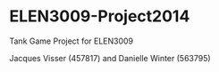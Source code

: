 ELEN3009-Project2014
====================

Tank Game Project for ELEN3009

Jacques Visser (457817) and Danielle Winter (563795)
